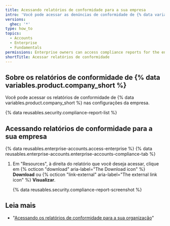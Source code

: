 ```yaml
---
title: Acessando relatórios de conformidade para a sua empresa
intro: 'Você pode acessar as denúncias de conformidade de {% data variables.product.company_short %}, como nossos relatórios SOC e auto-avaliação da Cloud Security Alliance CAIQ (CSA CAIQ), para a sua empresa.'
versions:
  ghec: '*'
type: how_to
topics:
  - Accounts
  - Enterprise
  - Fundamentals
permissions: Enterprise owners can access compliance reports for the enterprise.
shortTitle: Acessar relatórios de conformidade
---
```


## Sobre os relatórios de conformidade de {% data variables.product.company_short %}

Você pode acessar os relatórios de conformidade de {% data variables.product.company_short %} nas configurações da empresa.

{% data reusables.security.compliance-report-list %}

## Acessando relatórios de conformidade para a sua empresa

{% data reusables.enterprise-accounts.access-enterprise %}
{% data reusables.enterprise-accounts.enterprise-accounts-compliance-tab %}
1. Em "Resources", à direita do relatório que você deseja acessar, clique em {% octicon "download" aria-label="The Download icon" %} **Download** ou {% octicon "link-external" aria-label="The external link icon" %} **Visualizar**.

   {% data reusables.security.compliance-report-screenshot %}

## Leia mais

- "[Acessando os relatórios de conformidade para a sua organização](/organizations/keeping-your-organization-secure/managing-security-settings-for-your-organization/accessing-compliance-reports-for-your-organization)"
